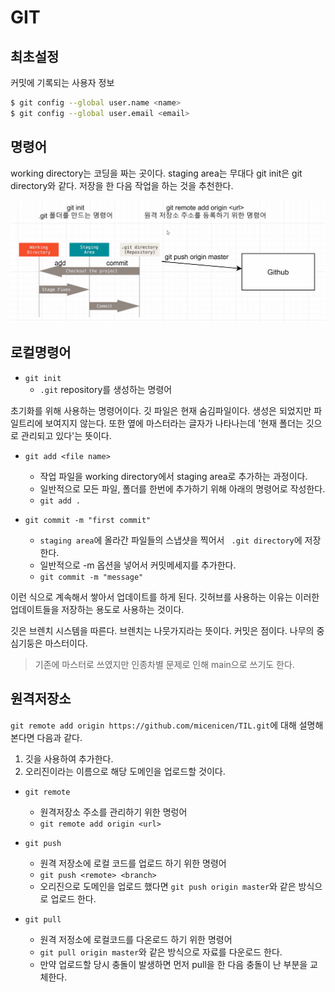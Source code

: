# GIT

## 최초설정
커밋에 기록되는 사용자 정보
```bash
$ git config --global user.name <name>
$ git config --global user.email <email> 
```
## 명령어

working directory는 코딩을 짜는 곳이다. staging area는 무대다 git init은 git directory와 같다.
저장을 한 다음 작업을 하는 것을 추천한다. 

![깃 init](assets/image2.png)

## 로컬명령어
- `git init`
    - `.git` repository를 생성하는 명령어

초기화를 위해 사용하는 명령어이다. 깃 파일은 현재 숨김파일이다. 생성은 되었지만 파일트리에 보여지지 않는다.
또한 옆에 마스터라는 글자가 나타나는데 '현재 폴더는 깃으로 관리되고 있다'는 뜻이다. 

- `git add <file name>`
    - 작업 파일을 working directory에서 staging area로 추가하는 과정이다.
    - 일반적으로 모든 파일, 폴더를 한번에 추가하기 위해 아래의 명령어로 작성한다.
    - `git add .`

- `git commit -m "first commit"`
    - `staging area`에 올라간 파일들의 스냅샷을 찍어서 ` .git directory`에 저장한다.
    - 일반적으로 -m 옵션을 넣어서 커밋메세지를 추가한다.
    - `git commit -m "message"`

이런 식으로 계속해서 쌓아서 업데이트를 하게 된다. 깃허브를 사용하는 이유는 이러한 업데이트들을 저장하는 용도로 사용하는 것이다. 

깃은 브렌치 시스템을 따른다. 브렌치는 나뭇가지라는 뜻이다. 커밋은 점이다. 나무의 중심기둥은 마스터이다. 
> 기존에 마스터로 쓰였지만 인종차별 문제로 인해 main으로 쓰기도 한다.


 
## 원격저장소

`git remote add origin https://github.com/micenicen/TIL.git`에 대해 설명해본다면 다음과 같다.
1. 깃을 사용하여 추가한다.
2. 오리진이라는 이름으로 해당 도메인을 업로드할 것이다.


- `git remote`
    - 원격저장소 주소를 관리하기 위한 명렁어
    - `git remote add origin <url>`

- `git push`
    - 원격 저장소에 로컬 코드를 업로드 하기 위한 명령어
    - `git push <remote> <branch>`
    - 오리진으로 도메인을 업로드 했다면 `git push origin master`와 같은 방식으로 업로드 한다.
- `git pull`
    - 원격 저정소에 로컬코드를 다온로드 하기 위한 명령어
    - `git pull origin master`와 같은 방식으로 자료를 다운로드 한다.
    - 만약 업로드할 당시 충돌이 발생하면 먼저 pull을 한 다음 충돌이 난 부분을 교체한다.

